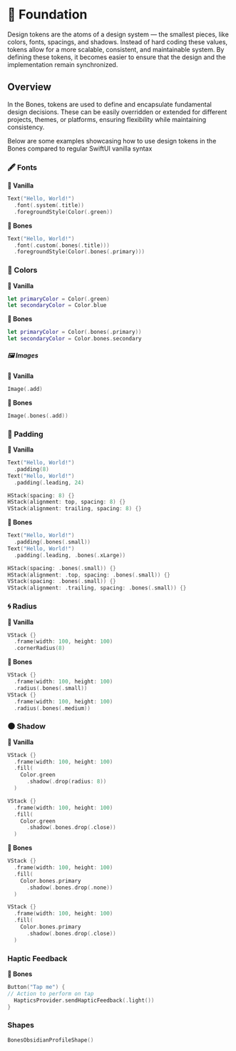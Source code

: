 # 🎨 Foundation

Design tokens are the atoms of a design system — the smallest pieces, like colors, fonts, spacings, and shadows. Instead of hard coding these values, tokens allow for a more scalable, consistent, and maintainable system. By defining these tokens, it becomes easier to ensure that the design and the implementation remain synchronized.


## Overview

In the Bones, tokens are used to define and encapsulate fundamental design decisions. These can be easily overridden or extended for different projects, themes, or platforms, ensuring flexibility while maintaining consistency.

Below are some examples showcasing how to use design tokens in the Bones compared to regular SwiftUI vanilla syntax

### 🖋 Fonts
**🍦 Vanilla**
```swift
Text("Hello, World!")
  .font(.system(.title))
  .foregroundStyle(Color(.green))
```
**🦴 Bones**
```swift
Text("Hello, World!")
  .font(.custom(.bones(.title)))
  .foregroundStyle(Color(.bones(.primary)))
```

### 🌈 Colors
**🍦 Vanilla**
```swift
let primaryColor = Color(.green)
let secondaryColor = Color.blue
```
**🦴 Bones**
```swift
let primaryColor = Color(.bones(.primary))
let secondaryColor = Color.bones.secondary
```

##### 🖼 Images 
**🍦 Vanilla**
```swift 
Image(.add)
````
**🦴 Bones**
```swift
Image(.bones(.add))
```

### 📏 Padding
**🍦 Vanilla**
```swift
Text("Hello, World!")
  .padding(8)
Text("Hello, World!")
  .padding(.leading, 24)

HStack(spacing: 8) {}
HStack(alignment: top, spacing: 8) {}
VStack(alignment: trailing, spacing: 8) {}
```
**🦴 Bones**
```swift
Text("Hello, World!")
  .padding(.bones(.small))
Text("Hello, World!")
  .padding(.leading, .bones(.xLarge)) 

HStack(spacing: .bones(.small)) {}
HStack(alignment: .top, spacing: .bones(.small)) {}
VStack(spacing: .bones(.small)) {}
VStack(alignment: .trailing, spacing: .bones(.small)) {}
```

### 🌀 Radius
**🍦 Vanilla**
```swift
VStack {}
  .frame(width: 100, height: 100)
  .cornerRadius(8)
```
**🦴 Bones**
```swift
VStack {}
  .frame(width: 100, height: 100)
  .radius(.bones(.small))
VStack {}
  .frame(width: 100, height: 100)
  .radius(.bones(.medium))
```

### 🌑 Shadow
**🍦 Vanilla**
```swift
VStack {}
  .frame(width: 100, height: 100)
  .fill(
    Color.green
      .shadow(.drop(radius: 8))
  )

VStack {}
  .frame(width: 100, height: 100)
  .fill(
    Color.green
      .shadow(.bones.drop(.close))
  )
```
**🦴 Bones**
```swift
VStack {}
  .frame(width: 100, height: 100)
  .fill(
    Color.bones.primary
      .shadow(.bones.drop(.none))
  )

VStack {}
  .frame(width: 100, height: 100)
  .fill(
    Color.bones.primary
      .shadow(.bones.drop(.close))
  )
```

### Haptic Feedback
**🦴 Bones**
```swift
Button("Tap me") {
// Action to perform on tap
  HapticsProvider.sendHapticFeedback(.light())
}
```

### Shapes
```swift
BonesObsidianProfileShape()
```

